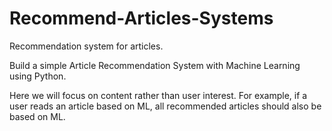 # Recommend-Articles-Systems
Recommendation system for articles.

 Build a simple Article Recommendation System with Machine Learning using Python. 
 
 Here we will focus on content rather than user interest. For example, if a user reads an article based on ML, all recommended articles should also be based on ML.
 
